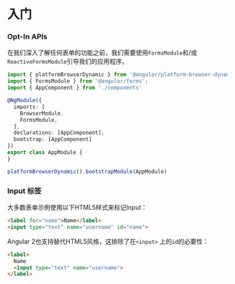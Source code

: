 # 入门

### Opt-In APIs

在我们深入了解任何表单的功能之前，我们需要使用`FormsModule`和/或`ReactiveFormsModule`引导我们的应用程序。

```typescript
import { platformBrowserDynamic } from '@angular/platform-browser-dynamic'
import { FormsModule } from '@angular/forms';
import { AppComponent } from './components'

@NgModule({
  imports: [
    BrowserModule,
    FormsModule,
  ],
  declarations: [AppComponent],
  bootstrap: [AppComponent]
})
export class AppModule {
}

platformBrowserDynamic().bootstrapModule(AppModule)
```

### Input 标签

大多数表单示例使用以下HTML5样式来标记Input：

```html
<label for="name">Name</label>
<input type="text" name="username" id="name">
```

Angular 2也支持替代HTML5风格，这排除了在`<input>` 上的`id`的必要性：

```html
<label>
  Name
  <input type="text" name="username">
</label>
```